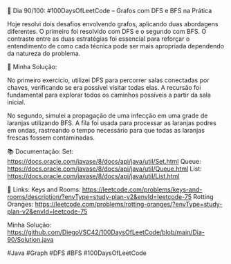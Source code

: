 🚀 Dia 90/100: #100DaysOfLeetCode – Grafos com DFS e BFS na Prática

Hoje resolvi dois desafios envolvendo grafos, aplicando duas abordagens diferentes. O primeiro foi resolvido com DFS e o segundo com BFS. O contraste entre as duas estratégias foi essencial para reforçar o entendimento de como cada técnica pode ser mais apropriada dependendo da natureza do problema.

🌟 Minha Solução:

No primeiro exercício, utilizei DFS para percorrer salas conectadas por chaves, verificando se era possível visitar todas elas. A recursão foi fundamental para explorar todos os caminhos possíveis a partir da sala inicial.

No segundo, simulei a propagação de uma infecção em uma grade de laranjas utilizando BFS. A fila foi usada para processar as laranjas podres em ondas, rastreando o tempo necessário para que todas as laranjas frescas fossem contaminadas.

📚 Documentação:
Set: https://docs.oracle.com/javase/8/docs/api/java/util/Set.html
Queue: https://docs.oracle.com/javase/8/docs/api/java/util/Queue.html
List: https://docs.oracle.com/javase/8/docs/api/java/util/List.html

📌 Links:
Keys and Rooms: https://leetcode.com/problems/keys-and-rooms/description/?envType=study-plan-v2&envId=leetcode-75
Rotting Oranges: https://leetcode.com/problems/rotting-oranges/?envType=study-plan-v2&envId=leetcode-75

Minha Solução: https://github.com/DiegoVSC42/100DaysOfLeetCode/blob/main/Dia-90/Solution.java

#Java #Graph #DFS #BFS #100DaysOfLeetCode
